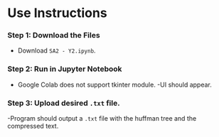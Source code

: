 # Use Instructions

### Step 1: Download the Files
- Download `SA2 - Y2.ipynb`.

### Step 2: Run in Jupyter Notebook
- Google Colab does not support tkinter module.
-UI should appear.

### Step 3: Upload desired `.txt` file.
-Program should output a `.txt` file with the huffman tree and the compressed text. 
